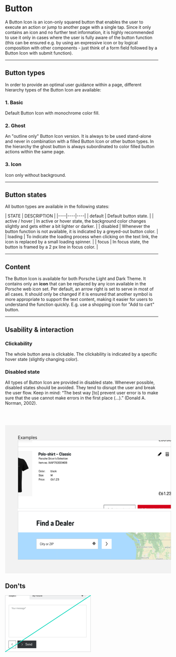 # Button

A Button Icon is an icon-only squared button that enables the user to execute an action or jump to another page with a single tap. Since it only contains an icon and no further text information, it is highly recommended to use it only in cases where the user is fully aware of the button function (this can be ensured e.g. by using an expressive icon or by logical composition with other components - just think of a form field followed by a Button Icon with submit function).

---

## Button types

In order to provide an optimal user guidance within a page, different hierarchy types of the Button Icon are available:

### 1. Basic

<p-button-icon></p-button-icon>

Default Button Icon with monochrome color fill.

### 2. Ghost

<p-button-icon variant="ghost"></p-button-icon>

An "outline only" Button Icon version. It is always to be used stand-alone and never in combination with a filled Button Icon or other button types. In the hierarchy the ghost button is always subordinated to color filled button actions within the same page.

### 3. Icon

<p-button-icon variant="transparent"></p-button-icon>

Icon only without background.

---

## Button states

All button types are available in the following states:

| STATE | DESCRIPTION |
|----|----|----|
| default | Default button state. |
| active / hover | In active or hover state, the background color changes slightly and gets either a bit lighter or darker. |
| disabled | Whenever the button function is not available, it is indicated by a greyed-out button color. |
| loading | To indicate the loading process when clicking on the text link, the icon is replaced by a small loading spinner. |
| focus | In focus state, the button is framed by a 2 px line in focus color. |

---

## Content

The Button Icon is available for both Porsche Light and Dark Theme. It contains only an **icon** that can be replaced by any icon available in the Porsche web icon set. Per default, an arrow right is set to serve in most of all cases. It should only be changed if it is ensured that another symbol is more appropriate to support the text content, making it easier for users to understand the function quickly. E.g. use a shopping icon for "Add to cart" button. 

---

## Usability & interaction

### Clickability

The whole button area is clickable. The clickability is indicated by a specific hover state (slightly changing color).

### Disabled state

All types of Button Icon are provided in disabled state. Whenever possible, disabled states should be avoided. They tend to disrupt the user and break the user flow. Keep in mind: “The best way [to] prevent user error is to make sure that the use cannot make errors in the first place (…).” (Donald A. Norman, 2002).

<div style="background:#F2F2F2; width:100%; margin-top: 64px; padding-top: 32px; padding-left: 42px; padding-bottom: 42px;">
<p-headline variant="headline-3" tag="h3" style="margin-bottom: 24px;">Examples</p-headline>
    <img src="./assets/button-icon-position.png"/>
</div>


## Don'ts
![Example for position Button Icon](./assets/button-icon-dont-01.png)